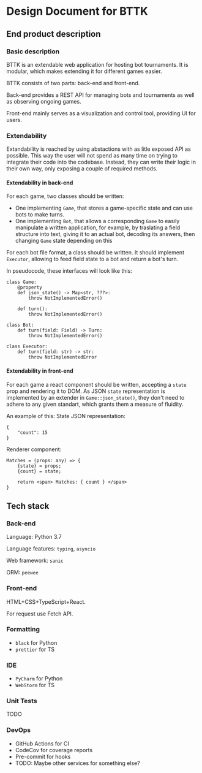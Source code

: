 # Design Document for BTTK

## End product description

### Basic description

BTTK is an extendable web application for hosting bot tournaments. It is modular, which makes extending it for different games easier.

BTTK consists of two parts: back-end and front-end.

Back-end provides a REST API for managing bots and tournaments as well as observing ongoing games.

Front-end mainly serves as a visualization and control tool, providing UI for users.

### Extendability

Extandability is reached by using abstactions with as litle exposed API as possible. This way the user will not spend as many time on trying to integrate their code into the codebase. Instead, they can write their logic in their own way, only exposing a couple of required methods.

#### Extendability in back-end

For each game, two classes should be written: 
- One implementing `Game`, that stores a game-specific state and can use bots to make turns.
- One implementing `Bot`, that allows a corresponding `Game` to easily manipulate a written application, for example, by traslating a field structure into text, giving it to an actual bot, decoding its answers, then changing `Game` state depending on this

For each bot file format, a class should be written.
It should implement `Executor`, allowing to feed field state to a bot and return a bot's turn.

In pseudocode, these interfaces will look like this:
```python=
class Game:
    @property
    def json_state() -> Map<str, ???>:
        throw NotImplementedError()
        
    def turn():
        throw NotImplementedError()
        
class Bot:
    def turn(field: Field) -> Turn:
        throw NotImplementedError()
    
class Executor:
    def turn(field: str) -> str:
        throw NotImplementedError
```

#### Extendability in front-end

For each game a react component should be written, accepting a `state` prop and rendering it to DOM. As JSON `state` representation is implemented by an extender in `Game::json_state()`, they don't need to adhere to any given standart, which grants them a measure of fluidity.

An example of this:
State JSON representation:
```json=
{
    "count": 15
}
```

Renderer component:

```typescript=
Matches = (props: any) => {
    {state} = props;
    {count} = state;
    
    return <span> Matches: { count } </span>
}
```



## Tech stack

### Back-end

Language: Python 3.7

Language features: `typing`, `asyncio`

Web framework: `sanic`

ORM: `peewee`

### Front-end

HTML+CSS+TypeScript+React.

For request use Fetch API.

### Formatting

- `black` for Python
- `prettier` for TS

### IDE

- `PyCharm` for Python
- `WebStorm` for TS

### Unit Tests

TODO

### DevOps

- GitHub Actions for CI
- CodeCov for coverage reports
- Pre-commit for hooks
- TODO: Maybe other services for something else?